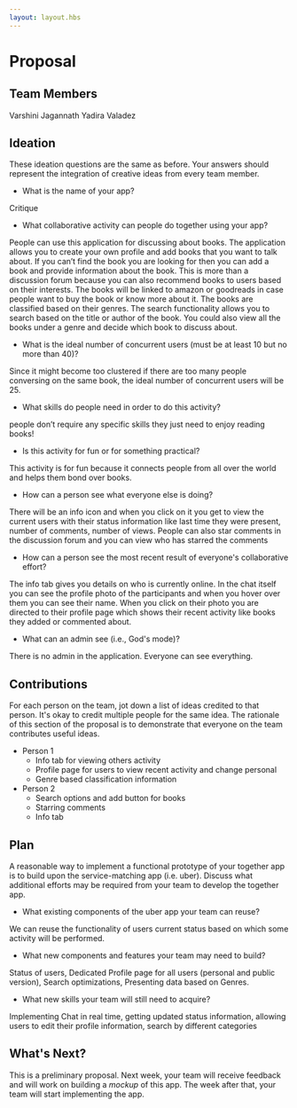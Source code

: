 ```yaml
---
layout: layout.hbs
---
```


# Proposal

## Team Members

Varshini Jagannath
Yadira Valadez

## Ideation

These ideation questions are the same as before. Your answers should represent
the integration of creative ideas from every team member.


* What is the name of your app?

Critique

* What collaborative activity can people do together using your app?

People can use this application for discussing about books. The application allows you to create your own profile and add books that you want to talk about. If you can’t find the book you are looking for then you can add a book and provide information about the book. This is more than a discussion forum because you can also recommend books to users based on their interests. The books will be linked to amazon or goodreads in case people want to buy the book or know more about it. The books are classified based on their genres. The search functionality allows you to search based on the title or author of the book. You could also view all the books under a genre and decide which book to discuss about.

* What is the ideal number of concurrent users (must be at least 10 but no more than 40)?

Since it might become too clustered if there are too many people conversing on the same book, the ideal number of concurrent users will be 25.

* What skills do people need in order to do this activity?

people don’t require any specific skills they just need to enjoy reading books!

* Is this activity for fun or for something practical?

This activity is for fun because it connects people from all over the world and helps them bond over books.

* How can a person see what everyone else is doing?

There will be an info icon and when you click on it you get to view the current users with their status information like last time they were present, number of comments, number of views. People can also star comments in the discussion forum and you can view who has starred the comments

* How can a person see the most recent result of everyone's collaborative effort?

The info tab gives you details on who is currently online. In the chat itself you can see the profile photo of the participants and when you hover over them you can see their name. When you click on their photo you are directed to their profile page which shows their recent activity like books they added or commented about.

* What can an admin see (i.e., God's mode)?

There is no admin in the application. Everyone can see everything.

## Contributions

For each person on the team, jot down a list of ideas credited to that person.
It's okay to credit multiple people for the same idea. The rationale of this
section of the proposal is to demonstrate that everyone on the team contributes
useful ideas.

* Person 1
  * Info tab for viewing others activity
  * Profile page for users to view recent activity and change personal 
  * Genre based classification
information
* Person 2
  * Search options and add button for books
  * Starring comments
  * Info tab

## Plan

A reasonable way to implement a functional prototype of your together app
is to build upon the service-matching app (i.e. uber). Discuss what additional
efforts may be required from your team to develop the together app.

* What existing components of the uber app your team can reuse?

We can reuse the functionality of users current status based on which some activity will be performed.

* What new components and features your team may need to build?

Status of users, Dedicated Profile page for all users (personal and public version), Search optimizations, Presenting data based on Genres.

* What new skills your team will still need to acquire?

Implementing Chat in real time, getting updated status information, allowing users to edit their profile information, search by different categories 

## What's Next?

This is a preliminary proposal. Next week, your team will receive feedback and
will work on building a _mockup_ of this app. The week after that, your team
will start implementing the app.


